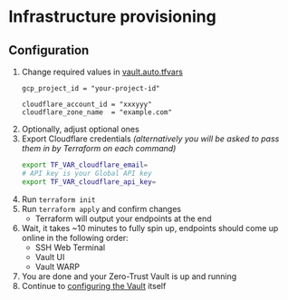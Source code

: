# Infrastructure provisioning

## Configuration
1. Change required values in [vault.auto.tfvars](./vault.auto.tfvars)
    ```
    gcp_project_id = "your-project-id"

    cloudflare_account_id = "xxxyyy"
    cloudflare_zone_name  = "example.com"
    ```
2. Optionally, adjust optional ones
3. Export Cloudflare credentials _(alternatively you will be asked to pass them in by Terraform on each command)_
    ```bash
    export TF_VAR_cloudflare_email=
    # API key is your Global API key
    export TF_VAR_cloudflare_api_key=
    ```
4. Run `terraform init`
5. Run `terraform apply` and confirm changes
    - Terraform will output your endpoints at the end
6. Wait, it takes ~10 minutes to fully spin up, endpoints should come up online in the following order:
    - SSH Web Terminal
    - Vault UI
    - Vault WARP
7. You are done and your Zero-Trust Vault is up and running
8. Continue to [configuring the Vault](../vault-config/) itself 
